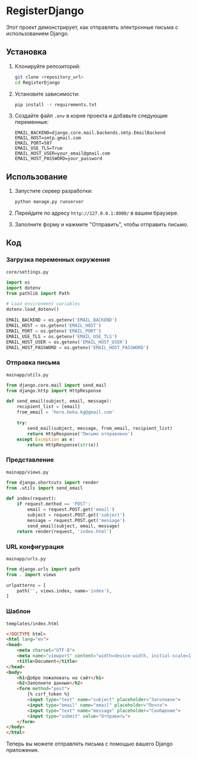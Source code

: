 # RegisterDjango

Этот проект демонстрирует, как отправлять электронные письма с использованием Django.

## Установка

1. Клонируйте репозиторий:
    ```bash
    git clone <repository_url>
    cd RegisterDjango
    ```

2. Установите зависимости:
    ```bash
    pip install -r requirements.txt
    ```

3. Создайте файл `.env` в корне проекта и добавьте следующие переменные:
    ```
    EMAIL_BACKEND=django.core.mail.backends.smtp.EmailBackend
    EMAIL_HOST=smtp.gmail.com
    EMAIL_PORT=587
    EMAIL_USE_TLS=True
    EMAIL_HOST_USER=your_email@gmail.com
    EMAIL_HOST_PASSWORD=your_password
    ```

## Использование

1. Запустите сервер разработки:
    ```bash
    python manage.py runserver
    ```

2. Перейдите по адресу `http://127.0.0.1:8000/` в вашем браузере.

3. Заполните форму и нажмите "Отправить", чтобы отправить письмо.

## Код

### Загрузка переменных окружения 
`core/settings.py`
```settings.py
import os
import dotenv
from pathlib import Path

# Load environment variables
dotenv.load_dotenv()

EMAIL_BACKEND = os.getenv('EMAIL_BACKEND')
EMAIL_HOST = os.getenv('EMAIL_HOST')
EMAIL_PORT = os.getenv('EMAIL_PORT')
EMAIL_USE_TLS = os.getenv('EMAIL_USE_TLS')
EMAIL_HOST_USER = os.getenv('EMAIL_HOST_USER')
EMAIL_HOST_PASSWORD = os.getenv('EMAIL_HOST_PASSWORD')
```

### Отправка письма
`mainapp/utils.py`
```python
from django.core.mail import send_mail
from django.http import HttpResponse

def send_email(subject, email, message):
    recipient_list = [email]
    from_email = 'hero.beka.kg@gmail.com'

    try:
        send_mail(subject, message, from_email, recipient_list)
        return HttpResponse('Письмо отправлено')
    except Exception as e:
        return HttpResponse(str(e))
```

### Представление
`mainapp/views.py`
```python
from django.shortcuts import render
from .utils import send_email

def index(request):
    if request.method == 'POST':
        email = request.POST.get('email')
        subject = request.POST.get('subject')
        message = request.POST.get('message')
        send_email(subject, email, message)
    return render(request, 'index.html')
```

### URL конфигурация
`mainapp/urls.py`
```python
from django.urls import path
from . import views

urlpatterns = [
    path('', views.index, name='index'),
]
```

### Шаблон
`templates/index.html`
```html
<!DOCTYPE html>
<html lang="en">
<head>
    <meta charset="UTF-8">
    <meta name="viewport" content="width=device-width, initial-scale=1.0">
    <title>Document</title>
</head>
<body>
    <h1>Добро пожаловать на сайт</h1>
    <h2>Заполните данные</h2>
    <form method="post">
        {% csrf_token %}
        <input type="text" name="subject" placeholder="Заголовок">
        <input type="email" name="email" placeholder="Почта">
        <input type="text" name="message" placeholder="Сообщение">
        <input type="submit" value="Отправить">
    </form>
</body>
</html>
```

Теперь вы можете отправлять письма с помощью вашего Django приложения.